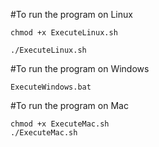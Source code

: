 #To run the program on Linux
```
chmod +x ExecuteLinux.sh

./ExecuteLinux.sh
```

#To run the program on Windows
```
ExecuteWindows.bat
```

#To run the program on Mac

```
chmod +x ExecuteMac.sh
./ExecuteMac.sh
```
